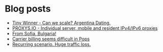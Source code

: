 # Blog posts
<!-- BLOG-POST-LIST:START -->
- [Tiny Winner - Can we scale? Argentina Dating.](https://afflift.com/f/threads/tiny-winner-can-we-scale-argentina-dating.10621/)
- [PROXYS.IO - Individual server, mobile and resident IPv4/IPv6 proxies](https://afflift.com/f/threads/proxys-io-individual-server-mobile-and-resident-ipv4-ipv6-proxies.9810/)
- [From Sofia, Bulgaria!](https://afflift.com/f/threads/from-sofia-bulgaria.10619/)
- [Carrier billing seems difficult in Pops](https://afflift.com/f/threads/carrier-billing-seems-difficult-in-pops.10593/)
- [Recurring scenario. Huge traffic loss.](https://afflift.com/f/threads/recurring-scenario-huge-traffic-loss.10522/)
<!-- BLOG-POST-LIST:END -->

